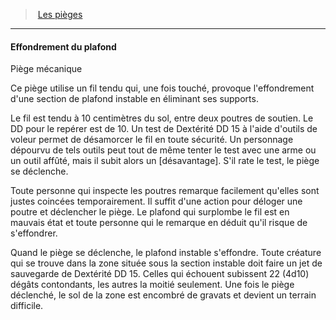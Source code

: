 ﻿---
!GenericItem
Id: traps_hd.md#effondrement-du-plafond
ParentLink: traps_hd.md#les-pièges
Name: Effondrement du plafond
ParentName: Les pièges
NameLevel: 4
Attributes: {}
---
> [Les pièges](hd_traps.md)

---

#### Effondrement du plafond

Piège mécanique

Ce piège utilise un fil tendu qui, une fois touché, provoque l'effondrement d'une section de plafond instable en éliminant ses supports.

Le fil est tendu à 10 centimètres du sol, entre deux poutres de soutien. Le DD pour le repérer est de 10. Un test de Dextérité DD 15 à l'aide d'outils de voleur permet de désamorcer le fil en toute sécurité. Un personnage dépourvu de tels outils peut tout de même tenter le test avec une arme ou un outil affûté, mais il subit alors un [désavantage]. S'il rate le test, le piège se déclenche.

Toute personne qui inspecte les poutres remarque facilement qu'elles sont justes coincées temporairement. Il suffit d'une action pour déloger une poutre et déclencher le piège. Le plafond qui surplombe le fil est en mauvais état et toute personne qui le remarque en déduit qu'il risque de s'effondrer.

Quand le piège se déclenche, le plafond instable s'effondre. Toute créature qui se trouve dans la zone située sous la section instable doit faire un jet de sauvegarde de Dextérité DD 15. Celles qui échouent subissent 22 (4d10) dégâts contondants, les autres la moitié seulement. Une fois le piège déclenché, le sol de la zone est encombré de gravats et devient un terrain difficile.

